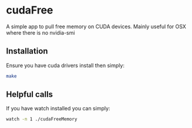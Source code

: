 # cudaFree
A simple app to pull free memory on CUDA devices. Mainly useful for OSX where there is no nvidia-smi

## Installation
Ensure you have cuda drivers install then simply:
```bash
make
```

## Helpful calls
If you have watch installed you can simply:
```bash
watch -n 1 ./cudaFreeMemory
```

